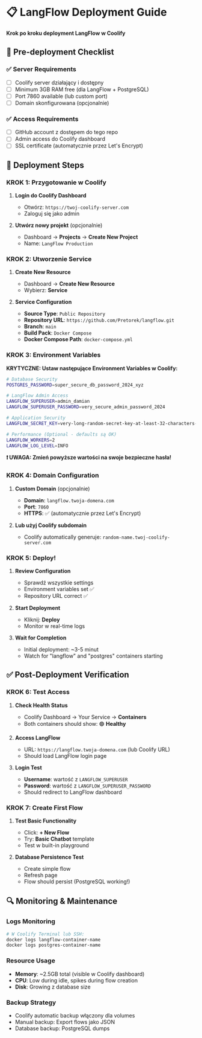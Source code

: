 # 📋 LangFlow Deployment Guide

**Krok po kroku deployment LangFlow w Coolify**

## 🎯 **Pre-deployment Checklist**

### ✅ **Server Requirements**
- [ ] Coolify server działający i dostępny
- [ ] Minimum 3GB RAM free (dla LangFlow + PostgreSQL)
- [ ] Port 7860 available (lub custom port)
- [ ] Domain skonfigurowana (opcjonalnie)

### ✅ **Access Requirements**  
- [ ] GitHub account z dostępem do tego repo
- [ ] Admin access do Coolify dashboard
- [ ] SSL certificate (automatycznie przez Let's Encrypt)

## 🚀 **Deployment Steps**

### **KROK 1: Przygotowanie w Coolify**

1. **Login do Coolify Dashboard**
   - Otwórz: `https://twoj-coolify-server.com`
   - Zaloguj się jako admin

2. **Utwórz nowy projekt** (opcjonalnie)
   - Dashboard → **Projects** → **Create New Project**
   - Name: `LangFlow Production`

### **KROK 2: Utworzenie Service**

1. **Create New Resource**
   - Dashboard → **Create New Resource**
   - Wybierz: **Service**

2. **Service Configuration**
   - **Source Type**: `Public Repository` 
   - **Repository URL**: `https://github.com/Pretorek/langflow.git`
   - **Branch**: `main`
   - **Build Pack**: `Docker Compose`
   - **Docker Compose Path**: `docker-compose.yml`
### **KROK 3: Environment Variables**

**KRYTYCZNE: Ustaw następujące Environment Variables w Coolify:**

```bash
# Database Security  
POSTGRES_PASSWORD=super_secure_db_password_2024_xyz

# LangFlow Admin Access
LANGFLOW_SUPERUSER=admin_damian
LANGFLOW_SUPERUSER_PASSWORD=very_secure_admin_password_2024

# Application Security
LANGFLOW_SECRET_KEY=very-long-random-secret-key-at-least-32-characters-long-xyz

# Performance (Optional - defaults są OK)
LANGFLOW_WORKERS=2
LANGFLOW_LOG_LEVEL=INFO
```

**❗ UWAGA: Zmień powyższe wartości na swoje bezpieczne hasła!**

### **KROK 4: Domain Configuration**

1. **Custom Domain** (opcjonalnie)
   - **Domain**: `langflow.twoja-domena.com`
   - **Port**: `7860`
   - **HTTPS**: ✅ (automatycznie przez Let's Encrypt)

2. **Lub użyj Coolify subdomain**
   - Coolify automatically generuje: `random-name.twoj-coolify-server.com`

### **KROK 5: Deploy!**

1. **Review Configuration**
   - Sprawdź wszystkie settings
   - Environment variables set ✅
   - Repository URL correct ✅

2. **Start Deployment**
   - Kliknij: **Deploy**
   - Monitor w real-time logs

3. **Wait for Completion**
   - Initial deployment: ~3-5 minut
   - Watch for "langflow" and "postgres" containers starting
## ✅ **Post-Deployment Verification**

### **KROK 6: Test Access**

1. **Check Health Status**
   - Coolify Dashboard → Your Service → **Containers**
   - Both containers should show: 🟢 **Healthy**

2. **Access LangFlow**
   - URL: `https://langflow.twoja-domena.com` (lub Coolify URL)
   - Should load LangFlow login page

3. **Login Test**
   - **Username**: wartość z `LANGFLOW_SUPERUSER`
   - **Password**: wartość z `LANGFLOW_SUPERUSER_PASSWORD`
   - Should redirect to LangFlow dashboard

### **KROK 7: Create First Flow**

1. **Test Basic Functionality**
   - Click: **+ New Flow**
   - Try: **Basic Chatbot** template
   - Test w built-in playground

2. **Database Persistence Test**
   - Create simple flow
   - Refresh page
   - Flow should persist (PostgreSQL working!)

## 🔍 **Monitoring & Maintenance**

### **Logs Monitoring**
```bash
# W Coolify Terminal lub SSH:
docker logs langflow-container-name
docker logs postgres-container-name
```

### **Resource Usage**
- **Memory**: ~2.5GB total (visible w Coolify dashboard)
- **CPU**: Low during idle, spikes during flow creation
- **Disk**: Growing z database size

### **Backup Strategy**
- Coolify automatic backup włączony dla volumes
- Manual backup: Export flows jako JSON
- Database backup: PostgreSQL dumps